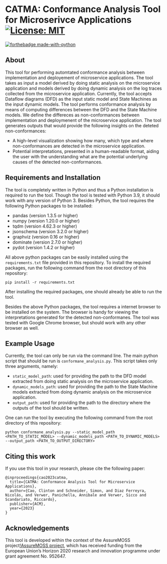 # CATMA: Conformance Analysis Tool for Microserivce Applications [![License: MIT](https://img.shields.io/badge/License-MIT-yellow.svg)](https://opensource.org/licenses/MIT)
[![forthebadge made-with-python](http://ForTheBadge.com/images/badges/made-with-python.svg)](https://www.python.org/)

## About
This tool for performing automtated conformance analysis between implementation and deployement of microservice applications. The tool takes as input a model derived by doing static analysis on the microservice application and models derived by doing dynamic analysis on the log traces collected from the microservice application. Currently, the tool accepts Dataflow diagrams (DFD) as the input static model and State Machines as the input dynamic models. The tool performs conformance analysis by means of computing differences between the DFD and the State Machine models. We define the differeces as non-conformances between implementation and deploymenent of the microservice application. The tool generates outputs that would provide the following insights on the deteted non-conformances:
- A high-level visualization showing how many, which type and where non-conformances are detected in the microservice application.
- Potential interpretations, presented in a human-readable format, aiding the user with the understanding what are the potential underlying causes of the detected non-conformances. 

## Requirements and Installation
The tool is completely written in Python and thus a Python installation is required to run the tool. Though the tool is tested with Python 3.9, it should work with any version of Python 3. Besides Python, the tool requires the following Python packages to be installed:
- pandas (version 1.3.5 or higher)
- numpy (version 1.20.0 or higher)
- tqdm (version 4.62.3 or higher)
- jsonschema (version 3.2.0 or higher)
- graphviz (version 0.16 or higher)
- dominate (version 2.7.0 or higher)
- pydot (version 1.4.2 or higher)

All above python packages can be easily installed using the `requirements.txt` file provided in this repository. To install the required packages, run the following command from the root directory of this repository:
```
pip install -r requirements.txt
```

After installing the required packages, one should already be able to run the tool. 

Besides the above Python packages, the tool requires a internet browser to be installed on the system. The browser is handy for viewing the interpretations generated for the detected non-conformanes. The tool was tested with Google Chrome browser, but should work with any other browser as well.

## Example Usage
Currently, the tool can only be run via the command line. The main python script that should be run is `conformane_analysis.py`. This script takes only three arguments, namely:
- `static_model_path`: used for providing the path to the DFD model extracted from doing static analysis on the microservice application.
- `dynamic_models_path`: used for providing the path to the State Machine models extracted from doing dynamic analysis on the microservice application.
- `output_path`: used for providing the path to the directory where the outputs of the tool should be written.

One can run the tool by executing the following command from the root directory of this repository:
```
python conformane_analysis.py --static_model_path <PATH_TO_STATIC_MODEL> --dynamic_models_path <PATH_TO_DYNAMIC_MODELS> --output_path <PATH_TO_OUTPUT_DIRECTORY>
```

## Citing this work
If you use this tool in your research, please cite the following paper:
```
@inproceedings{cao2023catma,
  title={CATMA: Conformance Analysis Tool for Microservice Applications},
  author={Cao, Clinton and Schneider, Simon, and Diaz Ferreyra, Nicolás, and Verwer, Panichella, Annibale and Verwer, Sicco and Scandariato, Riccardo},
  publisher={ACM},
  year={2023}
}
```

## Acknowledgements
This tool is developed within the context of the AssureMOSS project[!AssureMOSS project](https://assuremoss.eu), which has received funding from the European Union’s Horizon 2020 research and innovation programme under grant agreement No. 952647.

